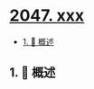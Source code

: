 # [2047. xxx](https://github.com/Tdahuyou/TNotes.leetcode/tree/main/notes/2047.%20xxx)

<!-- region:toc -->

- [1. 📝 概述](#1--概述)

<!-- endregion:toc -->

## 1. 📝 概述
